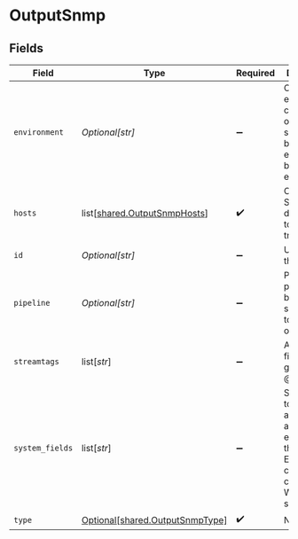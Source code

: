 # OutputSnmp


## Fields

| Field                                                                                                      | Type                                                                                                       | Required                                                                                                   | Description                                                                                                |
| ---------------------------------------------------------------------------------------------------------- | ---------------------------------------------------------------------------------------------------------- | ---------------------------------------------------------------------------------------------------------- | ---------------------------------------------------------------------------------------------------------- |
| `environment`                                                                                              | *Optional[str]*                                                                                            | :heavy_minus_sign:                                                                                         | Optionally, enable this config only on a specified Git branch. If empty, will be enabled everywhere.       |
| `hosts`                                                                                                    | list[[shared.OutputSnmpHosts](undefined/models/shared/outputsnmphosts.md)]                                 | :heavy_check_mark:                                                                                         | One or more SNMP destinations to forward traps to                                                          |
| `id`                                                                                                       | *Optional[str]*                                                                                            | :heavy_minus_sign:                                                                                         | Unique ID for this output                                                                                  |
| `pipeline`                                                                                                 | *Optional[str]*                                                                                            | :heavy_minus_sign:                                                                                         | Pipeline to process data before sending out to this output.                                                |
| `streamtags`                                                                                               | list[*str*]                                                                                                | :heavy_minus_sign:                                                                                         | Add tags for filtering and grouping in @{product}.                                                         |
| `system_fields`                                                                                            | list[*str*]                                                                                                | :heavy_minus_sign:                                                                                         | Set of fields to automatically add to events using this output. E.g.: cribl_pipe, c*. Wildcards supported. |
| `type`                                                                                                     | [Optional[shared.OutputSnmpType]](undefined/models/shared/outputsnmptype.md)                               | :heavy_check_mark:                                                                                         | N/A                                                                                                        |